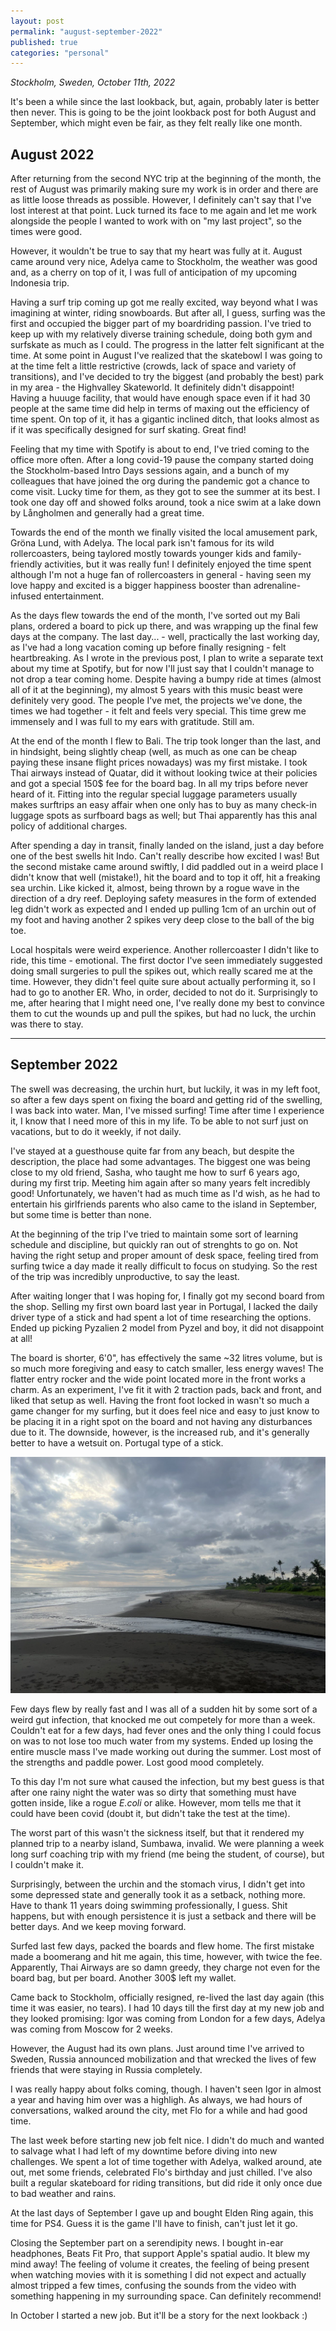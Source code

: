 ```yaml
---
layout: post
permalink: "august-september-2022"
published: true
categories: "personal" 
---
```

_Stockholm, Sweden, October 11th, 2022_

It's been a while since the last lookback, but, again, probably later is better
then never. This is going to be the joint lookback post for both August and September,
which might even be fair, as they felt really like one month.

## August 2022
After returning from the second NYC trip at the beginning of the month, the rest
of August was primarily making sure my work is in order and there are as little
loose threads as possible. However, I definitely can't say that I've lost interest
at that point. Luck turned its face to me again and let me work alongside the people
I wanted to work with on "my last project", so the times were good.

However, it wouldn't be true to say that my heart was fully at it. August came around
very nice, Adelya came to Stockholm, the weather was good and, as a cherry on
top of it, I was full of anticipation of my upcoming Indonesia trip.

Having a surf trip coming up got me really excited, way beyond what I was imagining
at winter, riding snowboards. But after all, I guess, surfing was the first and occupied
the bigger part of my boardriding passion. I've tried to keep up with my relatively
diverse training schedule, doing both gym and surfskate as much as I could. The
progress in the latter felt significant at the time. At some point in August
I've realized that the skatebowl I was going to at the time felt a little restrictive
(crowds, lack of space and variety of transitions), and I've decided to try
the biggest (and probably the best) park in my area - the Highvalley Skateworld.
It definitely didn't disappoint! Having a huuuge facility, that would have enough
space even if it had 30 people at the same time did help in terms of maxing out the
efficiency of time spent. On top of it, it has a gigantic inclined ditch, that 
looks almost as if it was specifically designed for surf skating. Great find!

Feeling that my time with Spotify is about to end, I've tried coming to the office
more often. After a long covid-19 pause the company started doing the Stockholm-based
Intro Days sessions again, and a bunch of my colleagues that have joined the org
during the pandemic got a chance to come visit. Lucky time for them, as they
got to see the summer at its best. I took one day off and showed folks around,
took a nice swim at a lake down by Långholmen and generally had a great time.

Towards the end of the month we finally visited the local amusement park, Gröna Lund,
with Adelya. The local park isn't famous for its wild rollercoasters, being 
taylored mostly towards younger kids and family-friendly activities, but it was really
fun! I definitely enjoyed the time spent although I'm not a huge fan of rollercoasters 
in general - having seen my love happy and excited is a bigger happiness booster
than adrenaline-infused entertainment.

As the days flew towards the end of the month, I've sorted out my Bali plans,
ordered a board to pick up there, and was wrapping up the final few days at the 
company. The last day... - well, practically the last working day, as I've had a 
long vacation coming up before finally resigning - felt heartbreaking. As I wrote
in the previous post, I plan to write a separate text about my time at Spotify,
but for now I'll just say that I couldn't manage to not drop a tear coming home.
Despite having a bumpy ride at times (almost all of it at the beginning), my
almost 5 years with this music beast were definitely very good. The people I've met,
the projects we've done, the times we had together - it felt and feels very special.
This time grew me immensely and I was full to my ears with gratitude. Still am.

At the end of the month I flew to Bali. The trip took longer than the last, and
in hindsight, being slightly cheap (well, as much as one can be cheap paying
these insane flight prices nowadays) was my first mistake. I took Thai airways
instead of Quatar, did it without looking twice at their policies and got 
a special 150$ fee for the board bag. In all my trips before never heard of it.
Fitting into the regular special luggage parameters usually makes surftrips an
easy affair when one only has to buy as many check-in luggage spots as surfboard
bags as well; but Thai apparently has this anal policy of additional charges.

After spending a day in transit, finally landed on the island, just a day before 
one of the best swells hit Indo. Can't really describe how excited I was!
But the second mistake came around swiftly, I did paddled out in a weird place I
didn't know that well (mistake!), hit the board and to top it off, hit a freaking
sea urchin. Like kicked it, almost, being thrown by a rogue wave in the direction of 
a dry reef. Deploying safety measures in the form of extended leg didn't work as
expected and I ended up pulling 1cm of an urchin out of my foot and having another 
2 spikes very deep close to the ball of the big toe. 

Local hospitals were weird experience. Another rollercoaster I didn't like to ride,
this time - emotional. The first doctor I've seen immediately suggested doing small surgeries
to pull the spikes out, which really scared me at the time. However, they didn't feel
quite sure about actually performing it, so I had to go to another ER. Who, in order,
decided to not do it. Surprisingly to me, after hearing that I might need one, I've
really done my best to convince them to cut the wounds up and pull the spikes, but
had no luck, the urchin was there to stay.

______________________

## September 2022
The swell was decreasing, the urchin hurt, but luckily, it was in my left foot,
so after a few days spent on fixing the board and getting rid of the swelling,
I was back into water. Man, I've missed surfing! Time after time I experience it,
I know that I need more of this in my life. To be able to not surf just on vacations,
but to do it weekly, if not daily.

I've stayed at a guesthouse quite far from any beach, but despite the description,
the place had some advantages. The biggest one was being close to my old friend,
Sasha, who taught me how to surf 6 years ago, during my first trip. Meeting him 
again after so many years felt incredibly good! Unfortunately, we haven't had
as much time as I'd wish, as he had to entertain his girlfriends parents who also
came to the island in September, but some time is better than none.

At the beginning of the trip I've tried to maintain some sort of learning schedule
and discipline, but quickly ran out of strenghts to go on. Not having the right 
setup and proper amount of desk space, feeling tired from surfing twice a day
made it really difficult to focus on studying. So the rest of the trip was 
incredibly unproductive, to say the least.

After waiting longer that I was hoping for, I finally got my second board from the
shop. Selling my first own board last year in Portugal, I lacked the daily driver
type of a stick and had spent a lot of time researching the options. Ended up picking
Pyzalien 2 model from Pyzel and boy, it did not disappoint at all!

The board is shorter, 6'0", has effectively the same ~32 litres volume, but is so
much more foregiving and easy to catch smaller, less energy waves! The flatter entry
rocker and the wide point located more in the front works a charm. As an experiment,
I've fit it with 2 traction pads, back and front, and liked that setup as well.
Having the front foot locked in wasn't so much a game changer for my surfing,
but it does feel nice and easy to just know to be placing it in a right spot on the board
and not having any disturbances due to it. The downside, however, is the increased
rub, and it's generally better to have a wetsuit on. Portugal type of a stick.

![some remote beach](../assets/remote-beach-bali.jpg)

Few days flew by really fast and I was all of a sudden hit by some sort of 
a weird gut infection, that knocked me out competely for more than a week. Couldn't 
eat for a few days, had fever ones and the only thing I could focus on was to not
lose too much water from my systems. Ended up losing the entire muscle mass I've made
working out during the summer. Lost most of the strengths and paddle power. Lost
good mood completely.

To this day I'm not sure what caused the infection, but my best guess is that
after one rainy night the water was so dirty that something must have gotten inside,
like a rogue _E.coli_ or alike. However, mom tells me that it could have been covid
(doubt it, but didn't take the test at the time).

The worst part of this wasn't the sickness itself, but that it rendered my
planned trip to a nearby island, Sumbawa, invalid. We were planning a week long
surf coaching trip with my friend (me being the student, of course), but I couldn't 
make it. 

Surprisingly, between the urchin and the stomach virus, I didn't get into some 
depressed state and generally took it as a setback, nothing more. Have to thank
11 years doing swimming professionally, I guess. Shit happens, but with enough
persistence it is just a setback and there will be better days. And we keep moving 
forward.

Surfed last few days, packed the boards and flew home. The first mistake made a boomerang
and hit me again, this time, however, with twice the fee. Apparently, Thai Airways
are so damn greedy, they charge not even for the board bag, but per board. Another
300$ left my wallet.

Came back to Stockholm, officially resigned, re-lived the last day again (this time
it was easier, no tears). I had 10 days till the first day at my new job and
they looked promising: Igor was coming from London for a few days, Adelya was
coming from Moscow for 2 weeks. 

However, the August had its own plans. Just around time I've arrived to Sweden,
Russia announced mobilization and that wrecked the lives of few friends that were
staying in Russia completely. 

I was really happy about folks coming, though. I haven't seen Igor in almost a year
and having him over was a highligh. As always, we had hours of conversations,
walked around the city, met Flo for a while and had good time. 

The last week before starting new job felt nice. I didn't do much and wanted to 
salvage what I had left of my downtime before diving into new challenges.
We spent a lot of time together with Adelya, walked around, ate out, met some friends,
celebrated Flo's birthday and just chilled. I've also built a regular skateboard
for riding transitions, but did ride it only once due to bad weather and rains.

At the last days of September I gave up and bought Elden Ring again, this time
for PS4. Guess it is the game I'll have to finish, can't just let it go.

Closing the September part on a serendipity news. I bought in-ear headphones,
Beats Fit Pro, that support Apple's spatial audio. It blew my mind away! The feeling
of volume it creates, the feeling of being present when watching movies with it
is something I did not expect and actually almost tripped a few times, confusing the 
sounds from the video with something happening in my surrounding space. Can definitely
recommend!

In October I started a new job. But it'll be a story for the next lookback :)
